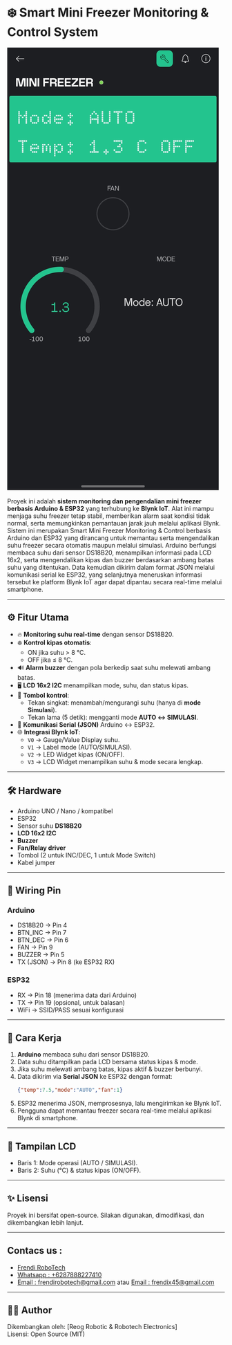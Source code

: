 # ❄️ Smart Mini Freezer Monitoring & Control System  

![BLYNK Display](https://github.com/Frendi-X/Smart-Mini-Freezer-Monitoring-Control-System/blob/main/picture/BLYNK%20Display.jpg)  

Proyek ini adalah **sistem monitoring dan pengendalian mini freezer berbasis Arduino & ESP32** yang terhubung ke **Blynk IoT**. Alat ini mampu menjaga suhu freezer tetap stabil, memberikan alarm saat kondisi tidak normal, serta memungkinkan pemantauan jarak jauh melalui aplikasi Blynk.
Sistem ini merupakan Smart Mini Freezer Monitoring & Control berbasis Arduino dan ESP32 yang dirancang untuk memantau serta mengendalikan suhu freezer secara otomatis maupun melalui simulasi. Arduino berfungsi membaca suhu dari sensor DS18B20, menampilkan informasi pada LCD 16x2, serta mengendalikan kipas dan buzzer berdasarkan ambang batas suhu yang ditentukan. Data kemudian dikirim dalam format JSON melalui komunikasi serial ke ESP32, yang selanjutnya meneruskan informasi tersebut ke platform Blynk IoT agar dapat dipantau secara real-time melalui smartphone.

---

## ⚙️ Fitur Utama
- 🔥 **Monitoring suhu real-time** dengan sensor DS18B20.  
- ❄️ **Kontrol kipas otomatis**:  
  - ON jika suhu > 8 °C.  
  - OFF jika ≤ 8 °C.  
- 🔊 **Alarm buzzer** dengan pola berkedip saat suhu melewati ambang batas.  
- 🖥️ **LCD 16x2 I2C** menampilkan mode, suhu, dan status kipas.  
- 🔘 **Tombol kontrol**:  
  - Tekan singkat: menambah/mengurangi suhu (hanya di **mode Simulasi**).  
  - Tekan lama (5 detik): mengganti mode **AUTO ↔ SIMULASI**.  
- 📡 **Komunikasi Serial (JSON)** Arduino ↔ ESP32.  
- 🌐 **Integrasi Blynk IoT**:  
  - `V0` → Gauge/Value Display suhu.  
  - `V1` → Label mode (AUTO/SIMULASI).  
  - `V2` → LED Widget kipas (ON/OFF).  
  - `V3` → LCD Widget menampilkan suhu & mode secara lengkap.  

---

## 🛠️ Hardware
- Arduino UNO / Nano / kompatibel  
- ESP32  
- Sensor suhu **DS18B20**  
- **LCD 16x2 I2C**  
- **Buzzer**  
- **Fan/Relay driver**  
- Tombol (2 untuk INC/DEC, 1 untuk Mode Switch)  
- Kabel jumper  

---

## 📐 Wiring Pin
### Arduino
- DS18B20 -> Pin 4
- BTN_INC -> Pin 7
- BTN_DEC -> Pin 6
- FAN -> Pin 9
- BUZZER -> Pin 5
- TX (JSON) -> Pin 8 (ke ESP32 RX)
### ESP32
- RX -> Pin 18 (menerima data dari Arduino)
- TX -> Pin 19 (opsional, untuk balasan)
- WiFi -> SSID/PASS sesuai konfigurasi

---

## 🚀 Cara Kerja
1. **Arduino** membaca suhu dari sensor DS18B20.  
2. Data suhu ditampilkan pada LCD bersama status kipas & mode.  
3. Jika suhu melewati ambang batas, kipas aktif & buzzer berbunyi.  
4. Data dikirim via **Serial JSON** ke ESP32 dengan format:  
   ```json
   {"temp":7.5,"mode":"AUTO","fan":1}
5. ESP32 menerima JSON, memprosesnya, lalu mengirimkan ke Blynk IoT.
6. Pengguna dapat memantau freezer secara real-time melalui aplikasi Blynk di smartphone.

---

## 📸 Tampilan LCD
- Baris 1: Mode operasi (AUTO / SIMULASI).
- Baris 2: Suhu (°C) & status kipas (ON/OFF).

---

## ✨ Lisensi
Proyek ini bersifat open-source. Silakan digunakan, dimodifikasi, dan dikembangkan lebih lanjut.  

---

## Contacs us : 
* [Frendi RoboTech](https://www.instagram.com/frendi.co/)
* [Whatsapp : +6287888227410](https://wa.me/+6287888227410)
* [Email    : frendirobotech@gmail.com](https://mail.google.com/mail/u/0/?view=cm&tf=1&fs=1&to=frendirobotech@gmail.com) atau [Email    : frendix45@gmail.com](https://mail.google.com/mail/u/0/?view=cm&tf=1&fs=1&to=frendix45@gmail.com)

---

## 👨‍💻 Author
Dikembangkan oleh: [Reog Robotic & Robotech Electronics]  
Lisensi: Open Source (MIT)
